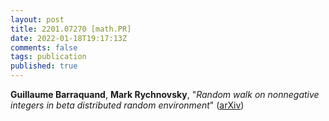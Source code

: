 ```yaml
---
layout: post
title: 2201.07270 [math.PR]
date: 2022-01-18T19:17:13Z
comments: false
tags: publication
published: true
---
```


<b>Guillaume Barraquand</b>, <b>Mark Rychnovsky</b>, "<i>Random walk on nonnegative integers in beta distributed random  environment</i>" ([arXiv](http://arxiv.org/abs/2201.07270v1))
